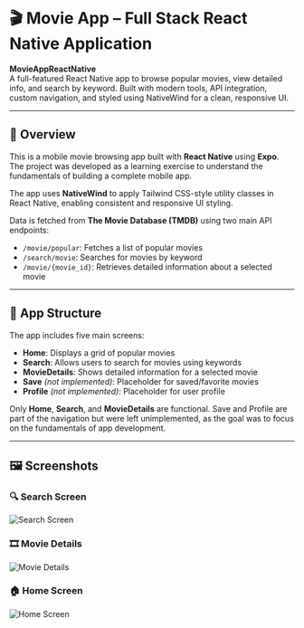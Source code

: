 # 🎬 Movie App – Full Stack React Native Application

**MovieAppReactNative**  
A full-featured React Native app to browse popular movies, view detailed info, and search by keyword. Built with modern tools, API integration, custom navigation, and styled using NativeWind for a clean, responsive UI.

---

## 📱 Overview

This is a mobile movie browsing app built with **React Native** using **Expo**. The project was developed as a learning exercise to understand the fundamentals of building a complete mobile app.

The app uses **NativeWind** to apply Tailwind CSS-style utility classes in React Native, enabling consistent and responsive UI styling.

Data is fetched from **The Movie Database (TMDB)** using two main API endpoints:
- `/movie/popular`: Fetches a list of popular movies
- `/search/movie`: Searches for movies by keyword
- `/movie/{movie_id}`: Retrieves detailed information about a selected movie

---

## 🧱 App Structure

The app includes five main screens:

- **Home**: Displays a grid of popular movies
- **Search**: Allows users to search for movies using keywords
- **MovieDetails**: Shows detailed information for a selected movie
- **Save** *(not implemented)*: Placeholder for saved/favorite movies
- **Profile** *(not implemented)*: Placeholder for user profile

Only **Home**, **Search**, and **MovieDetails** are functional. Save and Profile are part of the navigation but were left unimplemented, as the goal was to focus on the fundamentals of app development.

---

## 🖼️ Screenshots

### 🔍 Search Screen
![Search Screen](https://github.com/user-attachments/assets/b6edd705-65dd-458e-ae51-6fdc0640e363)

### 🎞️ Movie Details
![Movie Details](https://github.com/user-attachments/assets/8e09ae29-6c95-4622-b912-abb2c513bd41)

### 🏠 Home Screen
![Home Screen](https://github.com/user-attachments/assets/ed1c60ce-84d9-4bce-a18a-73bcef64a27a)
